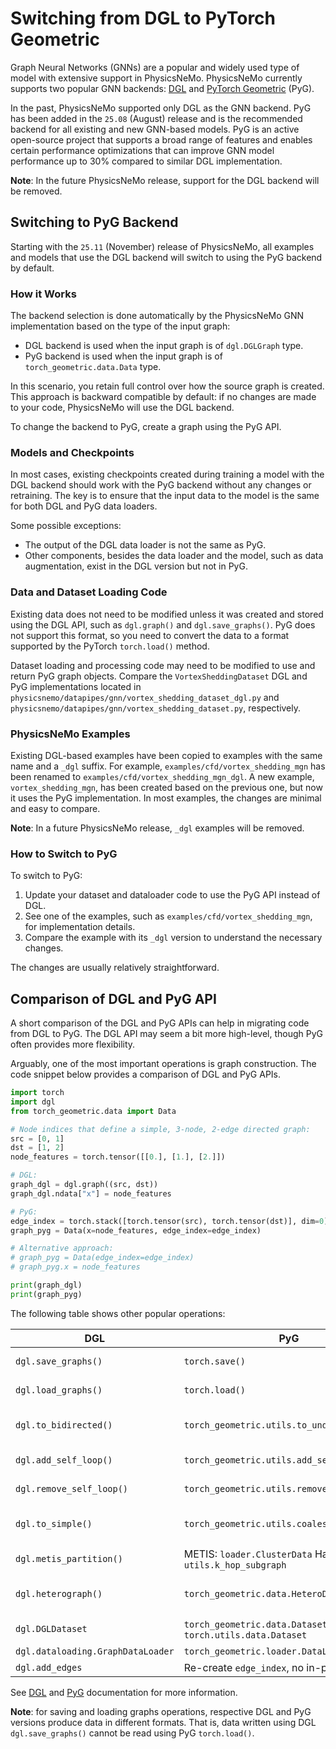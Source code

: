 # Switching from DGL to PyTorch Geometric

<!-- markdownlint-disable MD013-->

Graph Neural Networks (GNNs) are a popular and widely used type of model with
extensive support in PhysicsNeMo.
PhysicsNeMo currently supports two popular GNN backends: [DGL](https://www.dgl.ai/)
and [PyTorch Geometric](https://pytorch-geometric.readthedocs.io/) (PyG).

In the past, PhysicsNeMo supported only DGL as the GNN backend. PyG has been
added in the `25.08` (August) release and is the recommended backend for all
existing and new GNN-based models. PyG is an active open-source project that
supports a broad range of features and enables certain performance optimizations
that can improve GNN model performance up to 30% compared to similar DGL
implementation.

**Note**: In the future PhysicsNeMo release, support for the DGL backend will be removed.

## Switching to PyG Backend

Starting with the `25.11` (November) release of PhysicsNeMo, all examples and
models that use the DGL backend will switch to using the PyG backend by default.

### How it Works

The backend selection is done automatically by the PhysicsNeMo GNN implementation
based on the type of the input graph:

- DGL backend is used when the input graph is of `dgl.DGLGraph` type.
- PyG backend is used when the input graph is of `torch_geometric.data.Data` type.

In this scenario, you retain full control over how the source graph is created.
This approach is backward compatible by default: if no changes are made to your
code, PhysicsNeMo will use the DGL backend.

To change the backend to PyG, create a graph using the PyG API.

### Models and Checkpoints

In most cases, existing checkpoints created during training a model with the DGL
backend should work with the PyG backend without any changes or retraining.
The key is to ensure that the input data to the model is the same for both DGL
and PyG data loaders.

Some possible exceptions:

- The output of the DGL data loader is not the same as PyG.
- Other components, besides the data loader and the model, such as data augmentation,
exist in the DGL version but not in PyG.

### Data and Dataset Loading Code

Existing data does not need to be modified unless it was created and stored using
the DGL API, such as `dgl.graph()` and `dgl.save_graphs()`. PyG does not support
this format, so you need to convert the data to a format supported by the
PyTorch `torch.load()` method.

Dataset loading and processing code may need to be modified to use and return PyG
graph objects. Compare the `VortexSheddingDataset` DGL and PyG implementations
located in `physicsnemo/datapipes/gnn/vortex_shedding_dataset_dgl.py`
and `physicsnemo/datapipes/gnn/vortex_shedding_dataset.py`, respectively.

### PhysicsNeMo Examples

Existing DGL-based examples have been copied to examples with the same name
and a `_dgl` suffix. For example, `examples/cfd/vortex_shedding_mgn` has been
renamed to `examples/cfd/vortex_shedding_mgn_dgl`. A new example, `vortex_shedding_mgn`,
has been created based on the previous one, but now it uses the PyG implementation.
In most examples, the changes are minimal and easy to compare.

**Note**: In a future PhysicsNeMo release, `_dgl` examples will be removed.

### How to Switch to PyG

To switch to PyG:

1. Update your dataset and dataloader code to use the PyG API instead of DGL.
2. See one of the examples, such as `examples/cfd/vortex_shedding_mgn`, for
implementation details.
3. Compare the example with its `_dgl` version to understand the necessary changes.

The changes are usually relatively straightforward.

## Comparison of DGL and PyG API

A short comparison of the DGL and PyG APIs can help in migrating code from DGL to PyG.
The DGL API may seem a bit more high-level, though PyG often provides more flexibility.

Arguably, one of the most important operations is graph construction. The code snippet
below provides a comparison of DGL and PyG APIs.

```py
import torch
import dgl
from torch_geometric.data import Data

# Node indices that define a simple, 3-node, 2-edge directed graph:
src = [0, 1]
dst = [1, 2]
node_features = torch.tensor([[0.], [1.], [2.]])

# DGL:
graph_dgl = dgl.graph((src, dst))
graph_dgl.ndata["x"] = node_features

# PyG:
edge_index = torch.stack([torch.tensor(src), torch.tensor(dst)], dim=0)
graph_pyg = Data(x=node_features, edge_index=edge_index)

# Alternative approach:
# graph_pyg = Data(edge_index=edge_index)
# graph_pyg.x = node_features

print(graph_dgl)
print(graph_pyg)

```

The following table shows other popular operations:

| DGL | PyG | Notes |
|-----|-----|-------|
| `dgl.save_graphs()` | `torch.save()` | Save graph to disk |
| `dgl.load_graphs()` | `torch.load()` | Load graph from disk |
| `dgl.to_bidirected()` | `torch_geometric.utils.to_undirected()` | Convert to bidirectional graph |
| `dgl.add_self_loop()` | `torch_geometric.utils.add_self_loops()` | Add self-loops to graph |
| `dgl.remove_self_loop()` | `torch_geometric.utils.remove_self_loops()` | Remove self-loops |
| `dgl.to_simple()` | `torch_geometric.utils.coalesce()` | Remove duplicate edges |
| `dgl.metis_partition()` | METIS: `loader.ClusterData` Halo: `utils.k_hop_subgraph` | Graph partitioning |
| `dgl.heterograph()` | `torch_geometric.data.HeteroData` | Create heterogeneous graph |
| `dgl.DGLDataset` | `torch_geometric.data.Dataset` or `torch.utils.data.Dataset` | Base dataset class |
| `dgl.dataloading.GraphDataLoader` | `torch_geometric.loader.DataLoader` | Data loading |
| `dgl.add_edges` | Re-create `edge_index`, no in-place option | Add edges |

See [DGL](https://www.dgl.ai/dgl_docs/) and [PyG](https://pytorch-geometric.readthedocs.io/en/latest/index.html) documentation for more information.

**Note**: for saving and loading graphs operations, respective DGL and PyG versions produce data in different formats. That is, data written using DGL `dgl.save_graphs()` cannot be read using PyG `torch.load()`.
